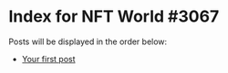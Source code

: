 # Index for NFT World #3067
Posts will be displayed in the order below:

- [Your first post](./001-first.md)

